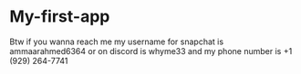 # My-first-app
Btw if you wanna reach me my username for snapchat is ammaarahmed6364
or on discord is whyme33
and my phone number is +1 (929) 264-7741

